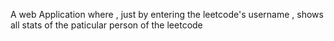 A web Application where , just by entering the leetcode's username , shows all stats of the paticular person of the leetcode 

